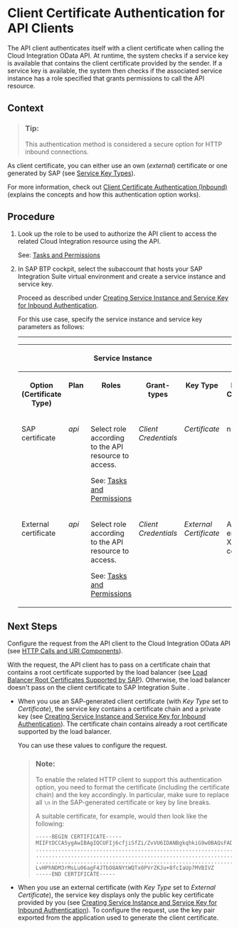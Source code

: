 <!-- loiod9ca0ac0b8704381a3fef0bcbb553b3f -->

# Client Certificate Authentication for API Clients

The API client authenticates itself with a client certificate when calling the Cloud Integration OData API. At runtime, the system checks if a service key is available that contains the client certificate provided by the sender. If a service key is available, the system then checks if the associated service instance has a role specified that grants permissions to call the API resource.



<a name="loiod9ca0ac0b8704381a3fef0bcbb553b3f__context_jwy_4st_5hb"/>

## Context

> ### Tip:  
> This authentication method is considered a secure option for HTTP inbound connections.

As client certificate, you can either use an own \(*external*\) certificate or one generated by SAP \(see [Service Key Types](service-key-types-0fc1446.md)\).

For more information, check out [Client Certificate Authentication \(Inbound\)](client-certificate-authentication-inbound-4ec6192.md) \(explains the concepts and how this authentication option works\).



<a name="loiod9ca0ac0b8704381a3fef0bcbb553b3f__steps_kwy_4st_5hb"/>

## Procedure

1.  Look up the role to be used to authorize the API client to access the related Cloud Integration resource using the API.

    See: [Tasks and Permissions](../60-Security/tasks-and-permissions-556d557.md)

2.  In SAP BTP cockpit, select the subaccount that hosts your SAP Integration Suite virtual environment and create a service instance and service key.

    Proceed as described under [Creating Service Instance and Service Key for Inbound Authentication](creating-service-instance-and-service-key-for-inbound-authentication-19af5e2.md).

    For this use case, specify the service instance and service key parameters as follows:

    ****


    <table>
    <tr>
    <th valign="top">

     
    
    </th>
    <th valign="top" colspan="3">

    Service Instance
    
    </th>
    <th valign="top" colspan="4">

    Service Key
    
    </th>
    </tr>
    <tr>
    <th valign="top">

    Option \(Certificate Type\)
    
    </th>
    <th valign="top">

    Plan
    
    </th>
    <th valign="top">

    Roles
    
    </th>
    <th valign="top">

    Grant-types
    
    </th>
    <th valign="top">

    Key Type
    
    </th>
    <th valign="top">

    External Certificate
    
    </th>
    <th valign="top">

    Validity
    
    </th>
    <th valign="top">

    Key Size
    
    </th>
    </tr>
    <tr>
    <td valign="top">
    
    SAP certificate
    
    </td>
    <td valign="top">
    
    *api* 
    
    </td>
    <td valign="top">
    
    Select role according to the API resource to access.

    See: [Tasks and Permissions](../60-Security/tasks-and-permissions-556d557.md)
    
    </td>
    <td valign="top">
    
    *Client Credentials* 
    
    </td>
    <td valign="top">
    
    *Certificate* 
    
    </td>
    <td valign="top">
    
    n.a.
    
    </td>
    <td valign="top">
    
    Specify validity in days.
    
    </td>
    <td valign="top">
    
    Specify key size.
    
    </td>
    </tr>
    <tr>
    <td valign="top">
    
    External certificate
    
    </td>
    <td valign="top">
    
    *api* 
    
    </td>
    <td valign="top">
    
    Select role according to the API resource to access.

    See: [Tasks and Permissions](../60-Security/tasks-and-permissions-556d557.md)
    
    </td>
    <td valign="top">
    
    *Client Credentials* 
    
    </td>
    <td valign="top">
    
    *External Certificate* 
    
    </td>
    <td valign="top">
    
    Add PEM-encoded X.509 certificate.
    
    </td>
    <td valign="top">
    
    n.a.
    
    </td>
    <td valign="top">
    
    n.a.
    
    </td>
    </tr>
    </table>
    



<a name="loiod9ca0ac0b8704381a3fef0bcbb553b3f__postreq_fkj_h2t_1tb"/>

## Next Steps

Configure the request from the API client to the Cloud Integration OData API \(see [HTTP Calls and URI Components](../50-Development/http-calls-and-uri-components-ca75e12.md)\).

With the request, the API client has to pass on a certificate chain that contains a root certificate supported by the load balancer \(see [Load Balancer Root Certificates Supported by SAP](load-balancer-root-certificates-supported-by-sap-4509f60.md)\). Otherwise, the load balancer doesn't pass on the client certificate to SAP Integration Suite .

-   When you use an SAP-generated client certificate \(with *Key Type* set to *Certificate*\), the service key contains a certificate chain and a private key \(see [Creating Service Instance and Service Key for Inbound Authentication](creating-service-instance-and-service-key-for-inbound-authentication-19af5e2.md)\). The certificate chain contains already a root certificate supported by the load balancer.

    You can use these values to configure the request.

    > ### Note:  
    > To enable the related HTTP client to support this authentication option, you need to format the certificate \(including the certificate chain\) and the key accordingly. In particular, make sure to replace all `\n` in the SAP-generated certificate or key by line breaks.
    > 
    > A suitable certificate, for example, would then look like the following:
    > 
    > ```
    > -----BEGIN CERTIFICATE-----
    > MIIFtDCCA5ygAwIBAgIQCUFIj6cfjiSfZi/ZvVU6IDANBgkqhkiG9w0BAQsFADB5
    > ................................................................
    > ................................................................
    > ................................................................+
    > LvHPhNDM3rMsLu06agF4JTbO8ANYtWQTx0PVrZKJu+8fcIaUp7MVBIVZ
    > -----END CERTIFICATE-----
    > ```

-   When you use an external certificate \(with *Key Type* set to *External Certificate*\), the service key displays only the public key certificate provided by you \(see [Creating Service Instance and Service Key for Inbound Authentication](creating-service-instance-and-service-key-for-inbound-authentication-19af5e2.md)\). To configure the request, use the key pair exported from the application used to generate the client certificate.


